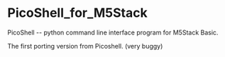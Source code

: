 # PicoShell_for_M5Stack
PicoShell -- python command line interface program for M5Stack Basic.

The first porting version from Picoshell. (very buggy)
